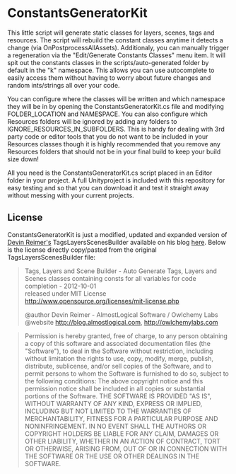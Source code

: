 ConstantsGeneratorKit
=====================

This little script will generate static classes for layers, scenes, tags and resources. The script will rebuild the constant classes anytime it detects a change (via OnPostprocessAllAssets). Additionaly, you can manually trigger a regeneration via the "Edit/Generate Constants Classes" menu item. It will spit out the constants classes in the scripts/auto-generated folder by default in the "k" namespace. This allows you can use autocomplete to easily access them without having to worry about future changes and random ints/strings all over your code.

You can configure where the classes will be written and which namespace they will be in by opening the ConstantsGeneratorKit.cs file and modifying FOLDER_LOCATION and NAMESPACE. You can also configure which Resources folders will be ignored by adding any folders to IGNORE_RESOURCES_IN_SUBFOLDERS. This is handy for dealing with 3rd party code or editor tools that you do not want to be included in your Resources classes though it is highly recommended that you remove any Resources folders that should not be in your final build to keep your build size down!

All you need is the ConstantsGeneratorKit.cs script placed in an Editor folder in your project. A full Unityproject is included with this repository for easy testing and so that you can download it and test it straight away without messing with your current projects.



License
---

ConstantsGeneratorKit is just a modified, updated and expanded version of [Devin Reimer's](https://twitter.com/DevinReimer) TagsLayersScenesBuilder available on his blog [here](http://blog.almostlogical.com/resources/TagsLayersScenesBuilder.cs). Below is the license directly copy/pasted from the original TagsLayersScenesBuilder file:


>Tags, Layers and Scene Builder - Auto Generate Tags, Layers and Scenes classes containing consts for all variables for code completion - 2012-10-01  
>released under MIT License  
>http://www.opensource.org/licenses/mit-license.php  
>  
>@author		Devin Reimer - AlmostLogical Software / Owlchemy Labs  
>@website 		http://blog.almostlogical.com, http://owlchemylabs.com  


>Permission is hereby granted, free of charge, to any person obtaining a copy of this software and associated documentation files (the "Software"), to deal in the Software without restriction, including without limitation the rights to use, copy, modify, merge, publish, distribute, sublicense, and/or sell copies of the Software, and to permit persons to whom the Software is furnished to do so, subject to the following conditions:
The above copyright notice and this permission notice shall be included in all copies or substantial portions of the Software.
THE SOFTWARE IS PROVIDED "AS IS", WITHOUT WARRANTY OF ANY KIND, EXPRESS OR IMPLIED, INCLUDING BUT NOT LIMITED TO THE WARRANTIES OF MERCHANTABILITY, FITNESS FOR A PARTICULAR PURPOSE AND NONINFRINGEMENT. IN NO EVENT SHALL THE AUTHORS OR COPYRIGHT HOLDERS BE LIABLE FOR ANY CLAIM, DAMAGES OR OTHER LIABILITY, WHETHER IN AN ACTION OF CONTRACT, TORT OR OTHERWISE, ARISING FROM, OUT OF OR IN CONNECTION WITH THE SOFTWARE OR THE USE OR OTHER DEALINGS IN THE SOFTWARE.
